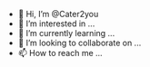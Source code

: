 - 👋 Hi, I’m @Cater2you
- 👀 I’m interested in ...
- 🌱 I’m currently learning ...
- 💞️ I’m looking to collaborate on ...
- 📫 How to reach me ...

<!---
Cater2you/Cater2you is a ✨ special ✨ repository because its `README.md` (this file) appears on your GitHub profile.
You can click the Preview link to take a look at your changes.
--->
